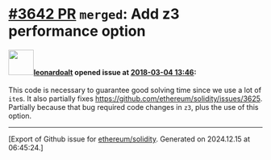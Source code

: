 # [\#3642 PR](https://github.com/ethereum/solidity/pull/3642) `merged`: Add z3 performance option

#### <img src="https://avatars.githubusercontent.com/u/504195?u=ce2facd14af9fd474ebff49f0d44891f56f7500f&v=4" width="50">[leonardoalt](https://github.com/leonardoalt) opened issue at [2018-03-04 13:46](https://github.com/ethereum/solidity/pull/3642):

This code is necessary to guarantee good solving time since we use a lot of `ite`s.
It also partially fixes https://github.com/ethereum/solidity/issues/3625. Partially because that bug required code changes in `z3`, plus the use of this option.




-------------------------------------------------------------------------------



[Export of Github issue for [ethereum/solidity](https://github.com/ethereum/solidity). Generated on 2024.12.15 at 06:45:24.]
